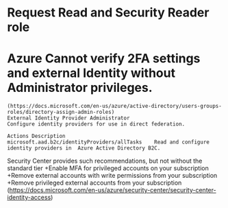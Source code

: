 # Request Read and Security Reader role

# Azure Cannot verify 2FA settings and external Identity without Administrator privileges.

	(https://docs.microsoft.com/en-us/azure/active-directory/users-groups-roles/directory-assign-admin-roles)
	External Identity Provider Administrator
	Configure identity providers for use in direct federation.

	Actions	Description
	microsoft.aad.b2c/identityProviders/allTasks	Read and configure identity providers in  Azure Active Directory B2C.

Security Center provides such recommendations, but not without the standard tier
	+Enable MFA for privileged accounts on your subscription
	+Remove external accounts with write permissions from your subscription
	+Remove privileged external accounts from your subscription
	(https://docs.microsoft.com/en-us/azure/security-center/security-center-identity-access)